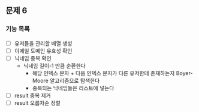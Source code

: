 ## 문제 6
### 기능 목록
- [ ] 유저들을 관리할 배열 생성
- [ ] 이메일 도메인 유효성 확인
- [ ] 닉네임 중복 확인
  - 닉네임 길이-1 만큼 순환한다
    - 해당 인덱스 문자 + 다음 인덱스 문자가 다른 유저한테 존재하는지 Boyer-Moore 알고리즘으로 탐색한다
    - 중복되는 닉네임들은 리스트에 넣는다
- [ ] result 중복 제거
- [ ] result 오름차순 정렬